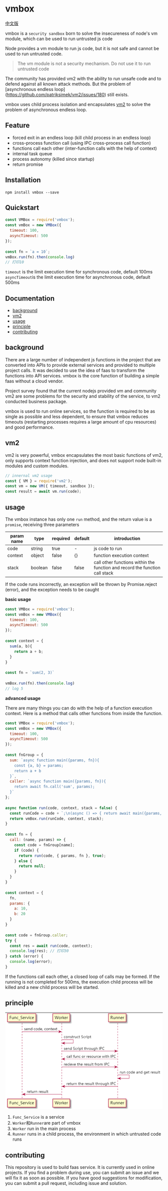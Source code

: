 # vmbox

  [中文版](./README.zh.md)

  vmbox is a `security sandbox` born to solve the insecureness of node's vm module, which can be used to run untrusted js code

  Node provides a vm module to run js code, but it is not safe and cannot be used to run untrusted code.
  > The vm module is not a security mechanism. Do not use it to run untrusted code
  
  The community has provided vm2 with the ability to run unsafe code and to defend against all known attack methods. But the problem of [asynchronous endless loop] (https://github.com/patriksimek/vm2/issues/180) still exists.

  vmbox uses child process isolation and encapsulates [vm2](https://github.com/patriksimek/vm2) to solve the problem of asynchronous endless loop.

## Feature

  * forced exit in an endless loop (kill child process in an endless loop)
  * cross-process function call (using IPC cross-process call function)
  * functions call each other (inter-function calls with the help of context)
  * internal task queue
  * process autonomy (killed since startup)
  * return promise

## Installation

```
npm install vmbox --save
```

## Quickstart

```javascript
const VMBox = require('vmbox');
const vmBox = new VMBox({
  timeout: 100,
  asyncTimeout: 500
});

const fn = `a = 10`;
vmBox.run(fn).then(console.log)
// 打印10
```
`timeout` is the limit execution time for synchronous code, default 100ms  
`asyncTimeout`is the limit execution time for asynchronous code, default 500ms

## Documentation
  - [background](#background)
  - [vm2](#vm2)
  - [usage](#usage)
  - [principle](#principle)
  - [contributing](#contributing)

## background
There are a large number of independent js functions in the project that are converted into APIs to provide external services and provided to multiple project calls. It was decided to use the idea of faas to transform the functions into API services. vmbox is the core function of building a simple faas without a cloud vendor.

Project survey found that the current nodejs provided vm and community vm2 are some problems for the security and stability of the service, to vm2 conducted business package.

vmbox is used to run online services, so the function is required to be as single as possible and less dependent, to ensure that vmbox reduces timeouts (restarting processes requires a large amount of cpu resources) and good performance.

## vm2

vm2 is very powerful, vmbox encapsulates the most basic functions of vm2, only supports context function injection, and does not support node built-in modules and custom modules.

```javascript
// innernal vm2 usage
const { VM } = require('vm2');
const vm = new VM({ timeout, sandbox });
const result = await vm.run(code);
```

## usage
The vmbox instance has only one `run` method, and the return value is a` promise`, receiving three parameters

| param name | type | required | default | introduction |
|---|---|---|---|---|
|code|string| true | - | js code to run|
|context| object | false | {} | function execution context |
|stack | boolean | false | false | call other functions within the function and record the function call stack|

If the code runs incorrectly, an exception will be thrown by Promise.reject (error), and the exception needs to be caught

**basic usage**

```javascript
const VMBox = require('vmbox');
const vmBox = new VMBox({
  timeout: 100,
  asyncTimeout: 500
});

const context = {
  sum(a, b){
    return a + b;
  }
}

const fn = `sum(2, 3)`

vmBox.run(fn).then(console.log)
// log 5
```

**advanced usage**

There are many things you can do with the help of a function execution context. Here is a method that calls other functions from inside the function.

```javascript
const VMBox = require('vmbox');
const vmBox = new VMBox({
  timeout: 100,
  asyncTimeout: 500
});

const fnGroup = {
  sum: `async function main({params, fn}){
    const {a, b} = params;
    return a + b
  }`,
  caller: `async function main({params, fn}){
    return await fn.call('sum', params);
  }`
};

async function run(code, context, stack = false) {
  const runCode = code + `;\n(async () => { return await main({params, fn}); })()`
  return vmBox.run(runCode, context, stack);
}

const fn = {
  call: (name, params) => {
    const code = fnGroup[name];
    if (code) {
      return run(code, { params, fn }, true);
    } else {
      return null;
    }
  }
}

const context = {
  fn,
  params: {
    a: 10,
    b: 20
  }
}

const code = fnGroup.caller;
try {
  const res = await run(code, context);
  console.log(res); // 打印30
} catch (error) {
  console.log(error);
}
```
If the functions call each other, a closed loop of calls may be formed. If the running is not completed for 500ms, the execution child process will be killed and a new child process will be started.

## principle
![](./images/flow_en.png)
1. `Func_Service` is a service
2. `Worker`和`Runner`are part of vmbox
3. `Worker` run in the main process
4. `Runner` runs in a child process, the environment in which untrusted code runs

## contributing
This repository is used to build faas service. It is currently used in online projects. If you find a problem during use, you can submit an issue and we will fix it as soon as possible. If you have good suggestions for modification, you can submit a pull request, including issue and solution.
